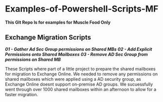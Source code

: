 # Examples-of-Powershell-Scripts-MF
 **This GIt Repo Is for examples for Muscle Food Only**


## Exchange Migration Scripts

__*01 - Gather Ad Sec Group permissions on Shared MBs*__
__*02 - Add Explicit Permissions onto Shared Mailboxes*__
__*03 - Remove AD Sec Group from permissions on Shared MB*__

These Scripts where part of a little project to prepare the shared mailboxes for migration to Exchange Online. We needed to remove any permissions on shared mailboxes which were applied using a AD security group, as Exchange Online doesnt support on-premise AD groups. We sucuessfully went through over 1000 shared mailboxes within an afternoon to allow for a faster migration.

## 

